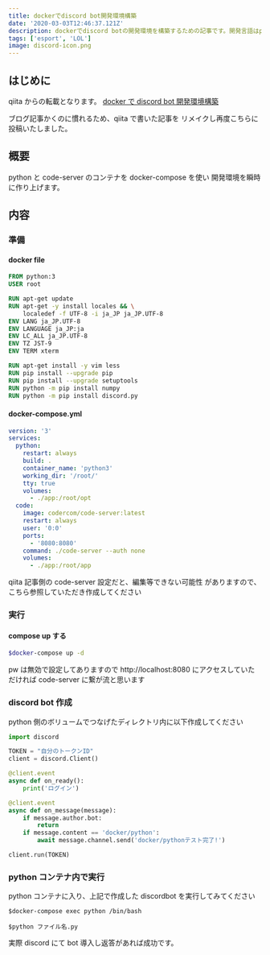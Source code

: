 ```yaml
---
title: dockerでdiscord bot開発環境構築
date: '2020-03-03T12:46:37.121Z'
description: dockerでdiscord botの開発環境を構築するための記事です。開発言語はpythonを前提に進めます。
tags: ['esport', 'LOL']
image: discord-icon.png
---
```


## はじめに

qiita からの転載となります。
[docker で discord bot 開発環境構築](https://qiita.com/takapp/items/abcf1f56285ba601b701)

ブログ記事かくのに慣れるため、qiita で書いた記事を
リメイクし再度こちらに投稿いたしました。

## 概要

python と code-server のコンテナを docker-compose を使い
開発環境を瞬時に作り上げます。

## 内容

### 準備

#### docker file

```Dockerfile
FROM python:3
USER root

RUN apt-get update
RUN apt-get -y install locales && \
    localedef -f UTF-8 -i ja_JP ja_JP.UTF-8
ENV LANG ja_JP.UTF-8
ENV LANGUAGE ja_JP:ja
ENV LC_ALL ja_JP.UTF-8
ENV TZ JST-9
ENV TERM xterm

RUN apt-get install -y vim less
RUN pip install --upgrade pip
RUN pip install --upgrade setuptools
RUN python -m pip install numpy
RUN python -m pip install discord.py
```

#### docker-compose.yml

```yml
version: '3'
services:
  python:
    restart: always
    build: .
    container_name: 'python3'
    working_dir: '/root/'
    tty: true
    volumes:
      - ./app:/root/opt
  code:
    image: codercom/code-server:latest
    restart: always
    user: '0:0'
    ports:
      - '8080:8080'
    command: ./code-server --auth none
    volumes:
      - ./app:/root/app
```

qiita 記事側の code-server 設定だと、編集等できない可能性
がありますので、こちら参照していただき作成してください

### 実行

#### compose up する

```sh
$docker-compose up -d
```

pw は無効で設定してありますので
http://localhost:8080
にアクセスしていただければ code-server に繋が流と思います

### discord bot 作成

python 側のボリュームでつなげたディレクトリ内に以下作成してください

```python
import discord

TOKEN = "自分のトークンID"
client = discord.Client()

@client.event
async def on_ready():
    print('ログイン')

@client.event
async def on_message(message):
    if message.author.bot:
        return
    if message.content == 'docker/python':
        await message.channel.send('docker/pythonテスト完了!')

client.run(TOKEN)
```

### python コンテナ内で実行

python コンテナに入り、上記で作成した discordbot を実行してみてください

```shell
$docker-compose exec python /bin/bash
```

```shell
$python ファイル名.py
```

実際 discord にて bot 導入し返答があれば成功です。
